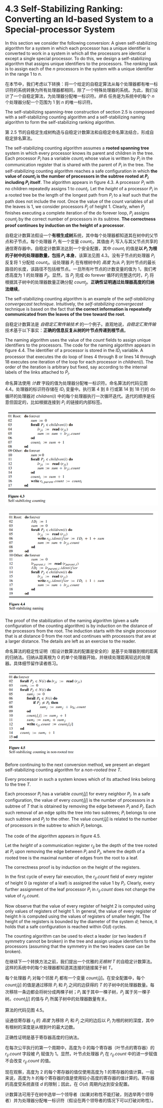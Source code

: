 # 4.3 Self-Stabilizing Ranking: Converting an Id-based System to a Special-processor System

In this section we consider the following conversion: A given self-stabilizing algorithm for a system in which each processor has a unique identifier is converted to work in a system in which all the processors are identical except a single special processor. To do this, we design a self-stabilizing algorithm that assigns unique identifiers to the processors. The *ranking* task is to assign each of the $n$ processors in the system with a unique identifier in the range 1 to $n$.

在本节中，我们考虑以下转换：将一个给定的自稳定算法从每个处理器都有唯一标识符的系统转换为所有处理器都相同，除了一个特殊处理器的系统。为此，我们设计了一个自稳定算法，为处理器分配唯一标识符。*排名* 任务是为系统中的每个 $n$ 个处理器分配一个范围为 1 到 $n$ 的唯一标识符。

The self-stabilizing spanning-tree construction of section 2.5 is composed with a self-stabilizing counting algorithm and a self-stabilizing naming algorithm to form the self-stabilizing ranking algorithm.

第 2.5 节的自稳定生成树构造与自稳定计数算法和自稳定命名算法结合，形成自稳定排名算法。

The self-stabilizing counting algorithm assumes a **rooted spanning tree** system in which every processor knows its parent and children in the tree. Each processor $P_i$ has a variable ${count}_i$ whose value is written by $P_i$ in the communication register that is shared with the parent of $P_i$ in the tree. The self-stabilizing counting algorithm reaches a safe configuration in which **the value of ${count}_i$ is the number of processors in the subtree rooted at $P_i$ including $P_i$ itself**. The algorithm appears in figure 4.3. A processor $P_i$ with no children repeatedly assigns 1 to ${count}_i$. Let the *height* of a processor $P_i$ in a rooted tree be the length of the longest path from $P_i$ to a leaf such that the path does not include the root. Once the value of the count variables of all the leaves is 1, we consider processors $P_j$ of height 1. Clearly, when $P_j$ finishes executing a complete iteration of the do forever loop, $P_j$ assigns ${count}_j$ by the correct number of processors in its subtree. **The correctness proof continues by induction on the height of a processor**.

自稳定计数算法假设一个**有根生成树**系统，其中每个处理器都知道其在树中的父节点和子节点。每个处理器 $P_i$ 有一个变量 ${count}_i$，其值由 $P_i$ 写入与其父节点共享的通信寄存器中。自稳定计数算法达到一个安全配置，其中 ${count}_i$ 的值是**以 $P_i$ 为根的子树中的处理器数量，包括 $P_i$ 本身**。该算法见图 4.3。没有子节点的处理器 $P_i$ 反复将 1 分配给 ${count}_i$。设处理器 $P_i$ 在有根树中的 *高度* 为从 $P_i$ 到叶节点的最长路径的长度，该路径不包括根节点。一旦所有叶节点的计数变量的值为 1，我们考虑高度为 1 的处理器 $P_j$。显然，当 $P_j$ 完成 do forever 循环的完整迭代时，$P_j$ 将根据其子树中的处理器数量正确分配 ${count}_j$。**正确性证明通过处理器高度的归纳法继续**。

The self-stabilizing counting algorithm is an example of the *self-stabilizing convergecast technique*. Intuitively, the *self-stabilizing convergecast* technique is based on the fact that **the correct information is repeatedly communicated from the leaves of the tree toward the root**.

自稳定计数算法是 *自稳定汇聚传输技术* 的一个例子。直观地说，*自稳定汇聚传输* 技术基于以下事实：**正确的信息反复从树的叶节点传递到根节点**。

The naming algorithm uses the value of the *count* fields to assign unique identifiers to the processors. The code for the naming algorithm appears in figure 4.4. The identifier of a processor is stored in the ${ID}_i$ variable. A processor that executes the do loop of lines 4 through 8 or lines 14 through 18 executes one iteration of the loop for each processor in $children(i)$. The order of the iteration is arbitrary but fixed, say according to the internal labels of the links attached to $P_i$.

命名算法使用 *计数* 字段的值为处理器分配唯一标识符。命名算法的代码见图 4.4。处理器的标识符存储在 ${ID}_i$ 变量中。执行第 4 到 8 行或第 14 到 18 行的 do 循环的处理器对 $children(i)$ 中的每个处理器执行一次循环迭代。迭代的顺序是任意但固定的，比如根据连接到 $P_i$ 的链接的内部标签。

![figure_4.3](images/figure_4.3.png)

![figure_4.4](images/figure_4.4.png)

The proof of the stabilization of the naming algorithm (given a safe configuration of the counting algorithm) is by induction on the distance of the processors from the root. The induction starts with the single processor that is at distance 0 from the root and continues with processors that are at a larger distance. The details are left as an exercise to the reader.

命名算法的稳定性证明（假设计数算法的配置是安全的）是基于处理器到根的距离的归纳法。归纳从距离根为 0 的单个处理器开始，并继续处理距离较远的处理器。具体细节留作读者练习。

![figure_4.5](images/figure_4.5.png)

Before continuing to the next conversion method, we present an elegant self-stabilizing counting algorithm for a *non-rooted tree* $T$.

Every processor in such a system knows which of its attached links belong to the tree $T$.

Each processor $P_i$ has a variable ${count}_i[j]$ for every neighbor $P_j$. In a safe configuration, the value of every ${count}_i[j]$ is the number of processors in a subtree of $T$ that is obtained by removing the edge between $P_i$ and $P_j$. Each such removal of an edge splits the tree into two subtrees; $P_i$ belongs to one such subtree and $P_j$ to the other. The value ${count}_i[j]$ is related to the number of processors in the subtree to which $P_i$ belongs.

The code of the algorithm appears in figure 4.5.

Let the *height* of a communication register $r_{ij}$ be the depth of the tree rooted at $P_i$ upon removing the edge between $P_i$ and $P_j$, where the depth of a rooted tree is the maximal number of edges from the root to a leaf.

The correctness proof is by induction on the height of the registers.

In the first cycle of every fair execution, the $r_{ij}.count$ field of every register of height 0 (a register of a leaf) is assigned the value 1 by $P_i$. Clearly, every further assignment of the leaf processor $P_i$ in $r_{ij}.count$ does not change the value of $r_{ij}.count$.

Now observe that the value of every register of height 2 is computed using only values of registers of height 1. In general, the value of every register of height $h$ is computed using the values of registers of smaller height. The height of the registers is bounded by the diameter of the system $d$; hence, it holds that a safe configuration is reached within $O(d)$ cycles.

The counting algorithm can be used to elect a leader (or two leaders if symmetry cannot be broken) in the tree and assign unique identifiers to the processors (assuming that the symmetry in the two leaders case can be broken).

在继续下一个转换方法之前，我们提出一个优雅的*无根树* $T$ 的自稳定计数算法。这样的系统中的每个处理器都知道其连接的链接属于树 $T$。

每个处理器 $P_i$ 对每个邻居 $P_j$ 都有一个变量 ${count}_i[j]$。在安全配置中，每个 ${count}_i[j]$ 的值是通过移除 $P_i$ 和 $P_j$ 之间的边获得的 $T$ 的子树中的处理器数量。每次移除一条边都会将树分成两棵子树；$P_i$ 属于其中一棵子树，$P_j$ 属于另一棵子树。${count}_i[j]$ 的值与 $P_i$ 所属子树中的处理器数量有关。

算法的代码见图 4.5。

设通信寄存器 $r_{ij}$ 的 *高度* 为移除 $P_i$ 和 $P_j$ 之间的边后以 $P_i$ 为根的树的深度，其中有根树的深度是从根到叶的最大边数。

正确性证明是基于寄存器高度的归纳法。

在每次公平执行的第一个周期中，高度为 0 的每个寄存器（叶节点的寄存器）的 $r_{ij}.count$ 字段被 $P_i$ 赋值为 1。显然，叶节点处理器 $P_i$ 在 $r_{ij}.count$ 中的进一步赋值不会改变 $r_{ij}.count$ 的值。

现在观察，高度为 2 的每个寄存器的值仅使用高度为 1 的寄存器的值计算。一般来说，高度为 $h$ 的每个寄存器的值是使用较小高度的寄存器的值计算的。寄存器的高度受系统直径 $d$ 的限制；因此，在 $O(d)$ 周期内达到安全配置。

计数算法可用于在树中选举一个领导者（如果对称性不能打破，则选举两个领导者）并为处理器分配唯一标识符（假设在两个领导者的情况下可以打破对称性）。
